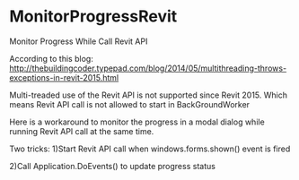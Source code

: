 # MonitorProgressRevit
Monitor Progress While Call Revit API 


According to this blog:
http://thebuildingcoder.typepad.com/blog/2014/05/multithreading-throws-exceptions-in-revit-2015.html

Multi-treaded use of the Revit API is not supported since Revit 2015.
Which means Revit API call is not allowed to start in BackGroundWorker

Here is a workaround to monitor the progress in a modal dialog while running Revit API call at the same time.

Two tricks:
1)Start Revit API call when windows.forms.shown()  event is fired

2)Call Application.DoEvents() to update progress status
